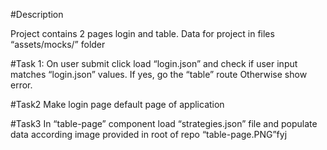 
#Description

Project contains 2 pages login and table.
Data for project in files “assets/mocks/” folder

#Task 1:
On user submit click load “login.json” and check if user input matches “login.json” values.
If yes, go the “table” route  Otherwise show error.

#Task2
Make login page default page of application

#Task3
In “table-page” component load “strategies.json” file and populate data according image provided in root of repo “table-page.PNG”fyj


